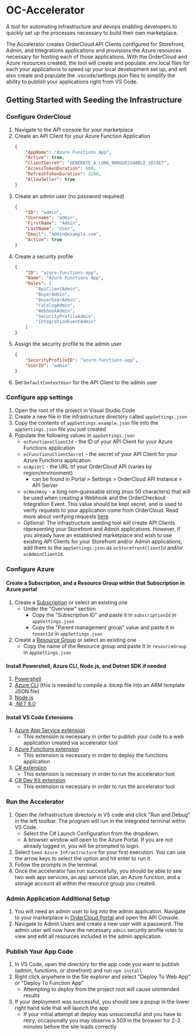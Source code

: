 # OC-Accelerator
A tool for automating infrastructure and devops enabling developers to quickly set up the processes necessary to build their own marketplace. 

The Accelerator creates OrderCloud API Clients configured for Storefront, Admin, and Integrations applications and provisions the Azure resources necessary for hosting each of those applications. With the OrderCloud and Azure resources created, the tool will create and populate .env.local files for each your applications to speed up your local development set up, and will also create and populate the .vscode/settings.json files to simplify the ability to publish your applications right from VS Code.

## Getting Started with Seeding the Infrastructure

### Configure OrderCloud
1. Navigate to the API console for your marketplace
2. Create an API Client for your Azure Function Application
    ```json
    {
        "AppName": "Azure Functions App",
        "Active": true,
        "ClientSecret": "GENERATE_A_LONG_NONGUESSABBLE_SECRET",
        "AccessTokenDuration": 600,
        "RefreshTokenDuration": 3200,
        "AllowSeller": true
    }
    ```
3. Create an admin user (no password required)
    ```json
    {
        "ID": "admin",
        "Username": "admin",
        "FirstName": "Admin",
        "LastName": "User",
        "Email": "admin@example.com",
        "Active": true
    }
    ```
3. Create a security profile
    ```json
    {
        "ID": "azure-functions-app",
        "Name": "Azure Functions App",
        "Roles": [
            "ApiClientAdmin",
            "BuyerAdmin",
            "BuyerUserAdmin",
            "CatalogAdmin",
            "WebhookAdmin",
            "SecurityProfileAdmin",
            "IntegrationEventAdmin"
        ]
    }
    ```
4. Assign the security profile to the admin user
    ```json
    {
        "SecurityProfileID": "azure-functions-app",
        "UserID": "admin"
    }
    ```
5. Set `DefaultContextUser` for the API Client to the admin user

### Configure app settings

1. Open the root of the project in Visual Studio Code
2. Create a new file in the infrastructure directory called `appSettings.json`
3. Copy the contents of `appSettings.example.json` file into the `appSettings.json` file you just created
4. Populate the following values in `appSettings.json`
    - `ocFunctionsClientId` - the ID of your API Client for your Azure Functions application
    - `ocFunctionsClientSecret` - the secret of your API Client for your Azure Functions application
    - `ocApiUrl` - the URL of your OrderCloud API (varies by region/environment)
       - can be found in Portal > Settings > OrderCloud API Instance > API Server
    - `ocHashKey` - a long non-guessable string (max 50 characters) that will be used when creating a Webhook and the OrderCheckout Integration Event. This value should be kept secret, and is used to verify requests to your application come from OrderCloud. Read more about verifying requests [here](https://ordercloud.io/knowledge-base/using-webhooks#verifying-the-webhook-request).
    - Optional: The infrastructure seeding tool will create API Clients representing your Storefront and Admin applications. However, if you already have an established marketplace and wish to use existing API Clients for your Storefront and/or Admin applications, add them to the `appSettings.json` as `ocStorefrontClientId` and/or `ocAdminClientId`.

### Configure Azure

#### Create a Subscription, and a Resource Group within that Subscription in Azure portal

1. Create a [Subscription](https://learn.microsoft.com/en-us/azure/cost-management-billing/manage/create-subscription) or select an existing one
    - Under the "Overview" section
        - Copy the "Subscription ID" and paste it in `subscriptionId` in `appSettings.json`
        - Copy the "Parent management group" value and paste it in `tenantId` in `appSettings.json` 
2. Create a [Resource Group](https://learn.microsoft.com/en-us/azure/azure-resource-manager/management/manage-resource-groups-portal#create-resource-groups) or select an existing one 
    - Copy the name of the Resource group and paste it in `resourceGroup` in `appSettings.json` 

#### Install Powershell, Azure CLI, Node.js, and Dotnet SDK if needed

1. [Powershell](https://learn.microsoft.com/en-us/powershell/scripting/install/installing-powershell?view=powershell-7.4)
2. [Azure CLI](https://learn.microsoft.com/en-us/cli/azure/install-azure-cli) (this is needed to compile a .bicep file into an ARM template JSON file)
3. [Node.js](https://nodejs.org/en/download/package-manager)
4. [.NET 8.0](https://dotnet.microsoft.com/en-us/download/dotnet/8.0)

#### Install VS Code Extensions

1. [Azure App Service extension](https://marketplace.visualstudio.com/items?itemName=ms-azuretools.vscode-azureappservice)
    - This extension is necessary in order to publish your code to a web application created via accelerator tool
2. [Azure Functions extension](https://marketplace.visualstudio.com/items?itemName=ms-azuretools.vscode-azurefunctions)
    - This extension is necessary in order to deploy the functions application
3. [C# extension](https://marketplace.visualstudio.com/items?itemName=ms-dotnettools.csharp)
    - This extension is necessary in order to run the accelerator tool
4. [C# Dev Kit extension](https://marketplace.visualstudio.com/items?itemName=ms-dotnettools.csdevkit)
    - This extension is necessary in order to run the accelerator tool

### Run the Accelerator
1. Open the /infrastructure directory in VS code and click "Run and Debug" in the left toolbar. The program will run in the integrated terminal within VS Code.
    - Select the C# Launch Configuration from the dropdown.
    - A browser window will open to the Azure Portal. If you are not already logged in, you will be prompted to login.
2. Select `Seed Azure Infrastructure` for your first execution. You can use the arrow keys to select the option and hit enter to run it.
3. Follow the prompts in the terminal.
4. Once the accelerator has run successfully, you should be able to see two web app services, an app service plan, an Azure function, and a storage account all within the resource group you created.

### Admin Application Additional Setup
1. You will need an admin user to log into the admin application. Navigate to your marketplace in [OrderCloud Portal](https://portal.ordercloud.io/) and open the API Console.
2. Navigate to Admin Users and create a new user with a password.  The admin user will now have the necessary `admin` security profile roles to view and edit all resources included in the admin application.

### Publish Your App Code
1. In VS Code, open the directory for the app code you want to publish (admin, functions, or storefront) and run `npm install`
2. Right click anywhere in the file explorer and select "Deploy To Web App" or "Deploy To Function App"
   - Attempting to deploy from the project root will cause unintended results
3. If your deployment was successful, you should see a popup in the lower right hand side that will launch the app
   - If your initial attempt at deploy was unsuccessful and you have to retry, occasionally you may observe a 503 in the browser for 2-3 minutes before the site loads correctly
   


